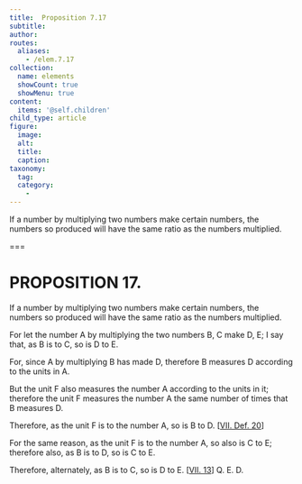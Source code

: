 ```yaml
---
title:  Proposition 7.17
subtitle: 
author:
routes:
  aliases:
    - /elem.7.17
collection:
  name: elements
  showCount: true
  showMenu: true
content:
  items: '@self.children'
child_type: article
figure:
  image:
  alt:
  title:
  caption:
taxonomy:
  tag:
  category:
    - 
---
```


<p>
       <hi rend="ital">If a number by multiplying two numbers make certain numbers, the numbers so produced will have the same ratio as the numbers multiplied.</hi>
      </p>

===

<h1>PROPOSITION 17.</h1>
<p>
       <span class="ital">If a number by multiplying two numbers make certain numbers, the numbers so produced will have the same ratio as the numbers multiplied.</span>
      </p>

<p>For let the number <span class="ital">A</span> by multiplying the two numbers <span class="ital">B</span>, <span class="ital">C</span> make <span class="ital">D</span>, <span class="ital">E</span>; I say that, as <span class="ital">B</span> is to <span class="ital">C</span>, so is <span class="ital">D</span> to <span class="ital">E</span>. </p>

<p>For, since <span class="ital">A</span> by multiplying <span class="ital">B</span> has made <span class="ital">D</span>, therefore <span class="ital">B</span> measures <span class="ital">D</span> according to the units in <span class="ital">A</span>. 
      </p>

<p>But the unit <span class="ital">F</span> also measures the number <span class="ital">A</span> according to the units in it; therefore the unit <span class="ital">F</span> measures the number <span class="ital">A</span> the same number of times that <span class="ital">B</span> measures <span class="ital">D</span>. </p>

<p>Therefore, as the unit <span class="ital">F</span> is to the number <span class="ital">A</span>, so is <span class="ital">B</span> to <span class="ital">D</span>. [<a href="/elem.7.def.20">VII. Def. 20</a>] </p>

<p>For the same reason, as the unit <span class="ital">F</span> is to the number <span class="ital">A</span>, so also is <span class="ital">C</span> to <span class="ital">E</span>; therefore also, as <span class="ital">B</span> is to <span class="ital">D</span>, so is <span class="ital">C</span> to <span class="ital">E</span>. </p>

<p>Therefore, alternately, as <span class="ital">B</span> is to <span class="ital">C</span>, so is <span class="ital">D</span> to <span class="ital">E</span>. [<a href="/elem.7.13">VII. 13</a>] Q. E. D.</p>
